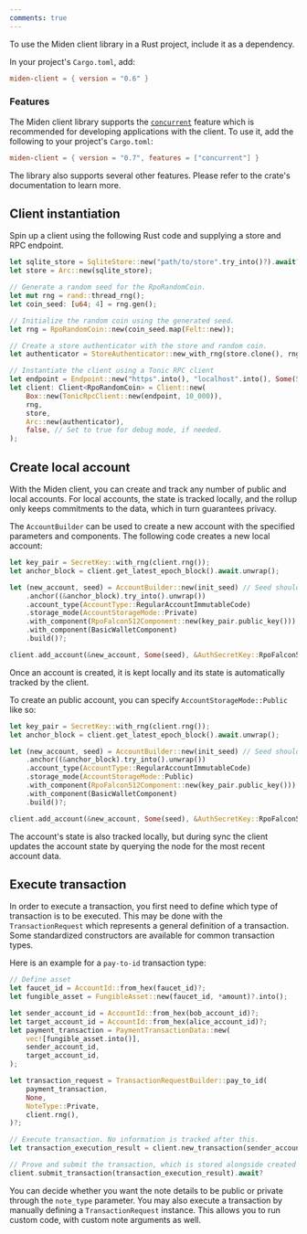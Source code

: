 ```yaml
---
comments: true
---
```


To use the Miden client library in a Rust project, include it as a dependency. 

In your project's `Cargo.toml`, add:

```toml
miden-client = { version = "0.6" }
```

### Features

The Miden client library supports the [`concurrent`](https://github.com/0xPolygonMiden/miden-client/blob/main/docs/install-and-run.md#concurrent-feature) feature which is recommended for developing applications with the client. To use it, add the following to your project's `Cargo.toml`:

```toml
miden-client = { version = "0.7", features = ["concurrent"] }
```

The library also supports several other features. Please refer to the crate's documentation to learn more.

## Client instantiation

Spin up a client using the following Rust code and supplying a store and RPC endpoint. 

```rust
let sqlite_store = SqliteStore::new("path/to/store".try_into()?).await?;
let store = Arc::new(sqlite_store);

// Generate a random seed for the RpoRandomCoin.
let mut rng = rand::thread_rng();
let coin_seed: [u64; 4] = rng.gen();

// Initialize the random coin using the generated seed.
let rng = RpoRandomCoin::new(coin_seed.map(Felt::new));

// Create a store authenticator with the store and random coin.
let authenticator = StoreAuthenticator::new_with_rng(store.clone(), rng);

// Instantiate the client using a Tonic RPC client
let endpoint = Endpoint::new("https".into(), "localhost".into(), Some(57291));
let client: Client<RpoRandomCoin> = Client::new(
    Box::new(TonicRpcClient::new(endpoint, 10_000)),
    rng,
    store,
    Arc::new(authenticator),
    false, // Set to true for debug mode, if needed.
);
```

## Create local account

With the Miden client, you can create and track any number of public and local accounts. For local accounts, the state is tracked locally, and the rollup only keeps commitments to the data, which in turn guarantees privacy.

The `AccountBuilder` can be used to create a new account with the specified parameters and components. The following code creates a new local account:

```rust
let key_pair = SecretKey::with_rng(client.rng());
let anchor_block = client.get_latest_epoch_block().await.unwrap();

let (new_account, seed) = AccountBuilder::new(init_seed) // Seed should be random for each account
    .anchor((&anchor_block).try_into().unwrap())
    .account_type(AccountType::RegularAccountImmutableCode)
    .storage_mode(AccountStorageMode::Private)
    .with_component(RpoFalcon512Component::new(key_pair.public_key()))
    .with_component(BasicWalletComponent)
    .build()?;

client.add_account(&new_account, Some(seed), &AuthSecretKey::RpoFalcon512(key_pair), false).await?;
```
Once an account is created, it is kept locally and its state is automatically tracked by the client.

To create an public account, you can specify `AccountStorageMode::Public` like so:

```Rust
let key_pair = SecretKey::with_rng(client.rng());
let anchor_block = client.get_latest_epoch_block().await.unwrap();

let (new_account, seed) = AccountBuilder::new(init_seed) // Seed should be random for each account
    .anchor((&anchor_block).try_into().unwrap())
    .account_type(AccountType::RegularAccountImmutableCode)
    .storage_mode(AccountStorageMode::Public)
    .with_component(RpoFalcon512Component::new(key_pair.public_key()))
    .with_component(BasicWalletComponent)
    .build()?;

client.add_account(&new_account, Some(seed), &AuthSecretKey::RpoFalcon512(key_pair), false).await?;
```

The account's state is also tracked locally, but during sync the client updates the account state by querying the node for the most recent account data.

## Execute transaction

In order to execute a transaction, you first need to define which type of transaction is to be executed. This may be done with the `TransactionRequest` which represents a general definition of a transaction. Some standardized constructors are available for common transaction types.

Here is an example for a `pay-to-id` transaction type:

```rust
// Define asset
let faucet_id = AccountId::from_hex(faucet_id)?;
let fungible_asset = FungibleAsset::new(faucet_id, *amount)?.into();

let sender_account_id = AccountId::from_hex(bob_account_id)?;
let target_account_id = AccountId::from_hex(alice_account_id)?;
let payment_transaction = PaymentTransactionData::new(
    vec![fungible_asset.into()],
    sender_account_id,
    target_account_id,
);

let transaction_request = TransactionRequestBuilder::pay_to_id(
    payment_transaction,
    None,
    NoteType::Private,
    client.rng(),
)?;

// Execute transaction. No information is tracked after this.
let transaction_execution_result = client.new_transaction(sender_account_id, transaction_request.clone()).await?;

// Prove and submit the transaction, which is stored alongside created notes (if any)
client.submit_transaction(transaction_execution_result).await?
```

You can decide whether you want the note details to be public or private through the `note_type` parameter.
You may also execute a transaction by manually defining a `TransactionRequest` instance. This allows you to run custom code, with custom note arguments as well.

